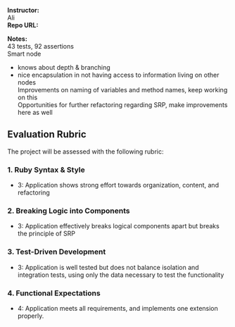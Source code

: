 **Instructor:**   
Ali  
**Repo URL:**  

**Notes:**  
43 tests, 92 assertions  
Smart node  
 - knows about depth & branching
 - nice encapsulation in not having access to information living on other nodes  
Improvements on naming of variables and method names, keep working on this  
Opportunities for further refactoring regarding SRP, make improvements here as well  


## Evaluation Rubric

The project will be assessed with the following rubric:

### 1. Ruby Syntax & Style

* 3: Application shows strong effort towards organization, content, and refactoring

### 2. Breaking Logic into Components

* 3: Application effectively breaks logical components apart but breaks the principle of SRP

### 3. Test-Driven Development

* 3: Application is well tested but does not balance isolation and integration tests, using only the data necessary to test the functionality

### 4. Functional Expectations

* 4: Application meets all requirements, and implements one extension properly.
